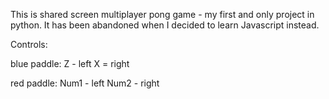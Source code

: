 This is shared screen multiplayer pong game - my first and only project in python. It has been abandoned when I decided to learn Javascript instead.

Controls:

blue paddle:
Z - left
X = right

red paddle:
Num1 - left
Num2 - right
